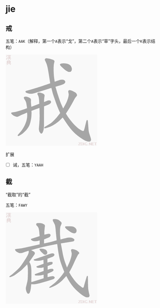 # jie

## 戒

五笔：`AAK`（解释，第一个`A`表示“戈”，第二个`A`表示“草”字头，最后一个`K`表示结构）

![戒](../images/6212.gif)

扩展

- [ ] 诫，五笔：`YAAH`

## 截

“截取”的“截”

五笔：`FAWY`

![截](../images/622A.gif)
